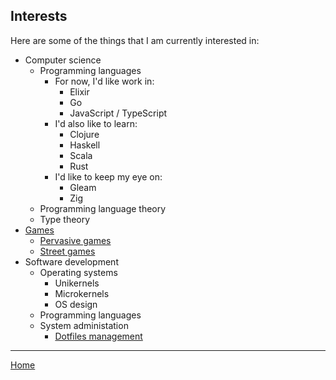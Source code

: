 ## Interests

Here are some of the things that I am currently interested in:

- Computer science
  - Programming languages
    - For now, I'd like work in:
      - Elixir
      - Go
      - JavaScript / TypeScript
    - I'd also like to learn:
      - Clojure
      - Haskell
      - Scala
      - Rust
    - I'd like to keep my eye on:
      - Gleam
      - Zig
  - Programming language theory
  - Type theory
- [Games](games.md)
  - [Pervasive games](pervasive-games.md)
  - [Street games](street-games.md)
- Software development
  - Operating systems
    - Unikernels
    - Microkernels
    - OS design
  - Programming languages
  - System administation
    - [Dotfiles management](dotfiles.md)

---

[Home](/)
